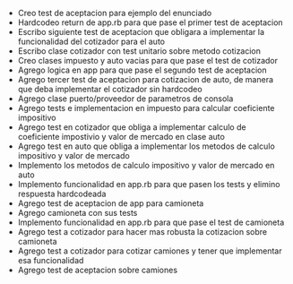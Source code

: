 - Creo test de aceptacion para ejemplo del enunciado
- Hardcodeo return de app.rb para que pase el primer test de aceptacion
- Escribo siguiente test de aceptacion que obligara a implementar la funcionalidad del cotizador para el auto
- Escribo clase cotizador con test unitario sobre metodo cotizacion
- Creo clases impuesto y auto vacias para que pase el test de cotizador
- Agrego logica en app para que pase el segundo test de aceptacion
- Agrego tercer test de aceptacion para cotizacion de auto, de manera que deba implementar el cotizador sin hardcodeo
- Agrego clase puerto/proveedor de parametros de consola
- Agrego tests e implementacion en impuesto para calcular coeficiente impositivo
- Agrego test en cotizador que obliga a implementar calculo de coeficiente impostivio y valor de mercado en clase auto
- Agrego test en auto que obliga a implementar los metodos de calculo impositivo y valor de mercado
- Implemento los metodos de calculo impositivo y valor de mercado en auto
- Implemento funcionalidad en app.rb para que pasen los tests y elimino respuesta hardcodeada
- Agrego test de aceptacion de app para camioneta
- Agrego camioneta con sus tests
- Implemento funcionalidad en app.rb para que pase el test de camioneta
- Agrego test a cotizador para hacer mas robusta la cotizacion sobre camioneta
- Agrego test a cotizador para cotizar camiones y tener que implementar esa funcionalidad
- Agrego test de aceptacion sobre camiones


